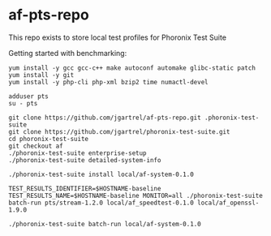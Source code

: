 # af-pts-repo

This repo exists to store local test profiles for Phoronix Test Suite

Getting started with benchmarking:
```
yum install -y gcc gcc-c++ make autoconf automake glibc-static patch
yum install -y git
yum install -y php-cli php-xml bzip2 time numactl-devel

adduser pts
su - pts

git clone https://github.com/jgartrel/af-pts-repo.git .phoronix-test-suite
git clone https://github.com/jgartrel/phoronix-test-suite.git
cd phoronix-test-suite
git checkout af
./phoronix-test-suite enterprise-setup
./phoronix-test-suite detailed-system-info

./phoronix-test-suite install local/af-system-0.1.0

TEST_RESULTS_IDENTIFIER=$HOSTNAME-baseline TEST_RESULTS_NAME=$HOSTNAME-baseline MONITOR=all ./phoronix-test-suite batch-run pts/stream-1.2.0 local/af_speedtest-0.1.0 local/af_openssl-1.9.0

./phoronix-test-suite batch-run local/af-system-0.1.0
```
